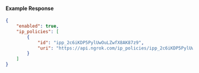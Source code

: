 <!-- Code generated for API Clients. DO NOT EDIT. -->

#### Example Response

```json
{
	"enabled": true,
	"ip_policies": [
		{
			"id": "ipp_2c6iKDP5PylUwOuLZwfX8AK87z9",
			"uri": "https://api.ngrok.com/ip_policies/ipp_2c6iKDP5PylUwOuLZwfX8AK87z9"
		}
	]
}
```
